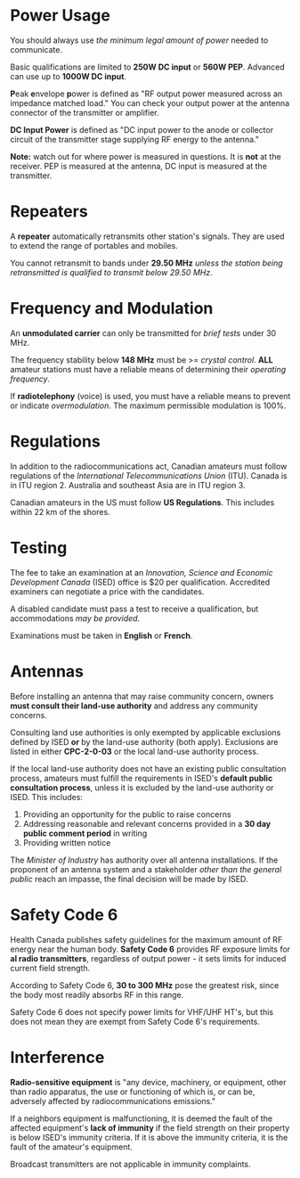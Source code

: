 # Power Usage

You should always use *the minimum legal amount of power* needed to communicate.

Basic qualifications are limited to **250W DC input** or **560W PEP**. Advanced can use up to **1000W DC input**.

**P**eak **e**nvelope **p**ower is defined as "RF output power measured across an impedance matched load." You can check your output power at the antenna connector of the transmitter or amplifier.

**DC Input Power** is defined as "DC input power to the anode or collector circuit of the transmitter stage supplying RF energy to the antenna."

**Note:** watch out for where power is measured in questions. It is **not** at the receiver. PEP is measured at the antenna, DC input is measured at the transmitter.

# Repeaters

A **repeater** automatically retransmits other station's signals. They are used to extend the range of portables and mobiles.

You cannot retransmit to bands under **29.50 MHz** *unless the station being retransmitted is qualified to transmit below 29.50 MHz*.

# Frequency and Modulation

An **unmodulated carrier** can only be transmitted for *brief tests* under 30 MHz.

The frequency stability below **148 MHz** must be >= *crystal control*. **ALL** amateur stations must have a reliable means of determining their *operating frequency*.

If **radiotelephony** (voice) is used, you must have a reliable means to prevent or indicate *overmodulation*. The maximum permissible modulation is 100%.

# Regulations

In addition to the radiocommunications act, Canadian amateurs must follow regulations of the *International Telecommunications Union* (ITU). Canada is in ITU region 2. Australia and southeast Asia are in ITU region 3.

Canadian amateurs in the US must follow **US Regulations**. This includes within 22 km of the shores.

# Testing

The fee to take an examination at an *Innovation, Science and Economic Development Canada* (ISED) office is $20 per qualification. Accredited examiners can negotiate a price with the candidates.

A disabled candidate must pass a test to receive a qualification, but accommodations *may be provided*.

Examinations must be taken in **English** or **French**.

# Antennas

Before installing an antenna that may raise community concern, owners **must consult their land-use authority** and address any community concerns. 

Consulting land use authorities is only exempted by applicable exclusions defined by ISED **or** by the land-use authority (both apply). Exclusions are listed in either **CPC-2-0-03** or the local land-use authority process.

If the local land-use authority does not have an existing public consultation process, amateurs must fulfill the requirements in ISED's **default public consultation process**, unless it is excluded by the land-use authority or ISED. This includes:

1. Providing an opportunity for the public to raise concerns
2. Addressing reasonable and relevant concerns provided in a **30 day public comment period** in writing
3. Providing written notice

The *Minister of Industry* has authority over all antenna installations. If the proponent of an antenna system and a stakeholder *other than the general public* reach an impasse, the final decision will be made by ISED.

# Safety Code 6

Health Canada publishes safety guidelines for the maximum amount of RF energy near the human body. **Safety Code 6** provides RF exposure limits for **al radio transmitters**, regardless of output power - it sets limits for induced current field strength. 

According to Safety Code 6, **30 to 300 MHz** pose the greatest risk, since the body most readily absorbs RF in this range.

Safety Code 6 does not specify power limits for VHF/UHF HT's, but this does not mean they are exempt from Safety Code 6's requirements.

# Interference

**Radio-sensitive equipment** is "any device, machinery, or equipment, other than radio apparatus, the use or functioning of which is, or can be, adversely affected by radiocommunications emissions."

If a neighbors equipment is malfunctioning, it is deemed the fault of the affected equipment's **lack of immunity** if the field strength on their property is below ISED's immunity criteria. If it is above the immunity criteria, it is the fault of the amateur's equipment.

Broadcast transmitters are not applicable in immunity complaints.